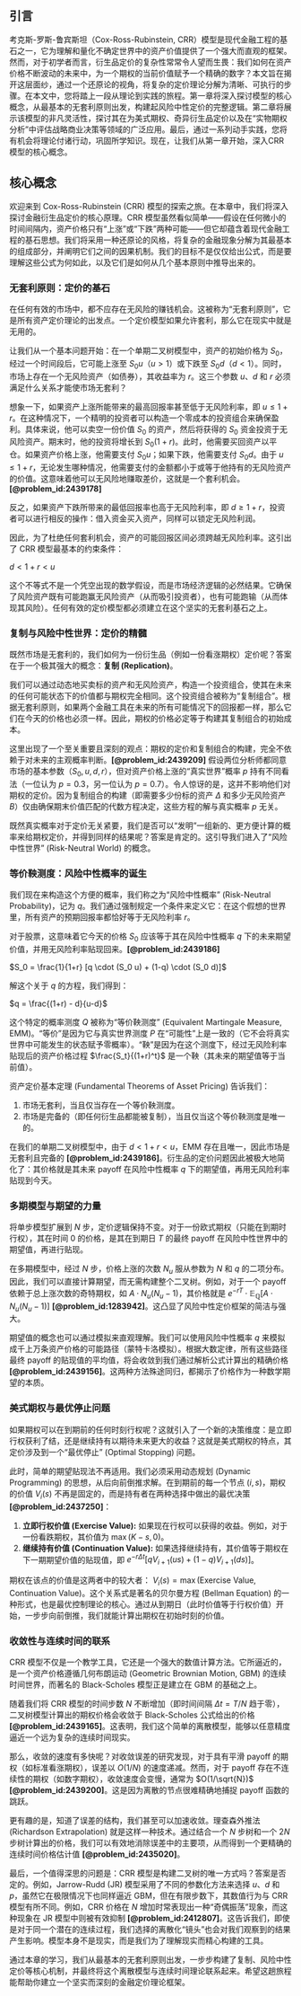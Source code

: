 ## 引言
考克斯-罗斯-鲁宾斯坦（Cox-Ross-Rubinstein, CRR）模型是现代金融工程的基石之一，它为理解和量化不确定世界中的资产价值提供了一个强大而直观的框架。然而，对于初学者而言，衍生品定价的复杂性常常令人望而生畏：我们如何在资产价格不断波动的未来中，为一个期权的当前价值赋予一个精确的数字？本文旨在揭开这层面纱，通过一个还原论的视角，将复杂的定价理论分解为清晰、可执行的步骤。在本文中，您将踏上一段从理论到实践的旅程。第一章将深入探讨模型的核心概念，从最基本的无套利原则出发，构建起风险中性定价的完整逻辑。第二章将展示该模型的非凡灵活性，探讨其在为美式期权、奇异衍生品定价以及在“实物期权分析”中评估战略商业决策等领域的广泛应用。最后，通过一系列动手实践，您将有机会将理论付诸行动，巩固所学知识。现在，让我们从第一章开始，深入CRR模型的核心概念。

## 核心概念
欢迎来到 Cox-Ross-Rubinstein (CRR) 模型的探索之旅。在本章中，我们将深入探讨金融衍生品定价的核心原理。CRR 模型虽然看似简单——假设在任何微小的时间间隔内，资产价格只有“上涨”或“下跌”两种可能——但它却蕴含着现代金融工程的基石思想。我们将采用一种还原论的风格，将复杂的金融现象分解为其最基本的组成部分，并阐明它们之间的因果机制。我们的目标不是仅仅给出公式，而是要理解这些公式为何如此，以及它们是如何从几个基本原则中推导出来的。

### 无套利原则：定价的基石

在任何有效的市场中，都不应存在无风险的赚钱机会。这被称为“无套利原则”，它是所有资产定价理论的出发点。一个定价模型如果允许套利，那么它在现实中就是无用的。

让我们从一个基本问题开始：在一个单期二叉树模型中，资产的初始价格为 $S_0$，经过一个时间段后，它可能上涨至 $S_0 u$（$u>1$）或下跌至 $S_0 d$（$d<1$）。同时，市场上存在一个无风险资产（如债券），其收益率为 $r$。这三个参数 $u$、$d$ 和 $r$ 必须满足什么关系才能使市场无套利？

想象一下，如果资产上涨所能带来的最高回报率甚至低于无风险利率，即 $u \le 1+r$。在这种情况下，一个精明的投资者可以构造一个零成本的投资组合来确保盈利。具体来说，他可以卖空一份价值 $S_0$ 的资产，然后将获得的 $S_0$ 资金投资于无风险资产。期末时，他的投资将增长到 $S_0(1+r)$。此时，他需要买回资产以平仓。如果资产价格上涨，他需要支付 $S_0 u$；如果下跌，他需要支付 $S_0 d$。由于 $u \le 1+r$，无论发生哪种情况，他需要支付的金额都小于或等于他持有的无风险资产的价值。这意味着他可以无风险地赚取差价，这就是一个套利机会。**[@problem_id:2439178]**

反之，如果资产下跌所带来的最低回报率也高于无风险利率，即 $d \ge 1+r$，投资者可以进行相反的操作：借入资金买入资产，同样可以锁定无风险利润。

因此，为了杜绝任何套利机会，资产的可能回报区间必须跨越无风险利率。这引出了 CRR 模型最基本的约束条件：

$d < 1+r < u$

这个不等式不是一个凭空出现的数学假设，而是市场经济逻辑的必然结果。它确保了风险资产既有可能跑赢无风险资产（从而吸引投资者），也有可能跑输（从而体现其风险）。任何有效的定价模型都必须建立在这个坚实的无套利基石之上。

### 复制与风险中性世界：定价的精髓

既然市场是无套利的，我们如何为一份衍生品（例如一份看涨期权）定价呢？答案在于一个极其强大的概念：**复制 (Replication)**。

我们可以通过动态地买卖标的资产和无风险资产，构造一个投资组合，使其在未来的任何可能状态下的价值都与期权完全相同。这个投资组合被称为“复制组合”。根据无套利原则，如果两个金融工具在未来的所有可能情况下的回报都一样，那么它们在今天的价格也必须一样。因此，期权的价格必定等于构建其复制组合的初始成本。

这里出现了一个至关重要且深刻的观点：期权的定价和复制组合的构建，完全不依赖于对未来的主观概率判断。**[@problem_id:2439209]** 假设两位分析师都同意市场的基本参数（$S_0, u, d, r$），但对资产价格上涨的“真实世界”概率 $p$ 持有不同看法（一位认为 $p=0.3$，另一位认为 $p=0.7$）。令人惊讶的是，这并不影响他们对期权的定价。因为复制组合的构建（即需要多少份标的资产 $\Delta$ 和多少无风险资产 $B$）仅由确保期末价值匹配的代数方程决定，这些方程的解与真实概率 $p$ 无关。

既然真实概率对于定价无关紧要，我们是否可以“发明”一组新的、更方便计算的概率来给期权定价，并得到同样的结果呢？答案是肯定的。这引导我们进入了“风险中性世界” (Risk-Neutral World) 的概念。

### 等价鞅测度：风险中性概率的诞生

我们现在来构造这个方便的概率，我们称之为“风险中性概率” (Risk-Neutral Probability)，记为 $q$。我们通过强制规定一个条件来定义它：在这个假想的世界里，所有资产的预期回报率都恰好等于无风险利率 $r$。

对于股票，这意味着它今天的价格 $S_0$ 应该等于其在风险中性概率 $q$ 下的未来期望价值，并用无风险利率贴现回来。**[@problem_id:2439186]**

$S_0 = \frac{1}{1+r} [q \cdot (S_0 u) + (1-q) \cdot (S_0 d)]$

解这个关于 $q$ 的方程，我们得到：

$q = \frac{(1+r) - d}{u-d}$

这个特定的概率测度 $Q$ 被称为“等价鞅测度” (Equivalent Martingale Measure, EMM)。“等价”是因为它与真实世界测度 $P$ 在“可能性”上是一致的（它不会将真实世界中可能发生的状态赋予零概率）。“鞅”是因为在这个测度下，经过无风险利率贴现后的资产价格过程 $\frac{S_t}{(1+r)^t}$ 是一个鞅（其未来的期望值等于当前值）。

资产定价基本定理 (Fundamental Theorems of Asset Pricing) 告诉我们：
1.  市场无套利，当且仅当存在一个等价鞅测度。
2.  市场是完备的（即任何衍生品都能被复制），当且仅当这个等价鞅测度是唯一的。

在我们的单期二叉树模型中，由于 $d < 1+r < u$，EMM 存在且唯一，因此市场是无套利且完备的 **[@problem_id:2439186]**。衍生品的定价问题因此被极大地简化了：其价格就是其未来 payoff 在风险中性概率 $q$ 下的期望值，再用无风险利率贴现到今天。

### 多期模型与期望的力量

将单步模型扩展到 $N$ 步，定价逻辑保持不变。对于一份欧式期权（只能在到期时行权），其在时间 $0$ 的价格，是其在到期日 $T$ 的最终 payoff 在风险中性世界中的期望值，再进行贴现。

在多期模型中，经过 $N$ 步，价格上涨的次数 $N_u$ 服从参数为 $N$ 和 $q$ 的二项分布。因此，我们可以直接计算期望，而无需构建整个二叉树。例如，对于一个 payoff 依赖于总上涨次数的奇特期权，如 $A \cdot N_u(N_u - 1)$，其价格就是 $e^{-rT} \cdot \mathbb{E}_{\mathbb{Q}}[A \cdot N_u(N_u - 1)]$ **[@problem_id:1283942]**。这凸显了风险中性定价框架的简洁与强大。

期望值的概念也可以通过模拟来直观理解。我们可以使用风险中性概率 $q$ 来模拟成千上万条资产价格的可能路径（蒙特卡洛模拟）。根据大数定律，所有这些路径最终 payoff 的贴现值的平均值，将会收敛到我们通过解析公式计算出的精确价格 **[@problem_id:2439156]**。这两种方法殊途同归，都揭示了价格作为一种数学期望的本质。

### 美式期权与最优停止问题

如果期权可以在到期前的任何时刻行权呢？这就引入了一个新的决策维度：是立即行权获利了结，还是继续持有以期待未来更大的收益？这就是美式期权的特点，其定价涉及到一个“最优停止” (Optimal Stopping) 问题。

此时，简单的期望贴现法不再适用。我们必须采用动态规划 (Dynamic Programming) 的思想，从后向前倒推求解。在到期前的每一个节点 $(i, s)$，期权的价值 $V_i(s)$ 不再是固定的，而是持有者在两种选择中做出的最优决策 **[@problem_id:2437250]**：

1.  **立即行权价值 (Exercise Value):** 如果现在行权可以获得的收益。例如，对于一份看跌期权，其价值为 $\max(K-s, 0)$。
2.  **继续持有价值 (Continuation Value):** 如果选择继续持有，其价值等于期权在下一期期望价值的贴现值，即 $e^{-r\Delta t}[q V_{i+1}(us) + (1-q)V_{i+1}(ds)]$。

期权在该点的价值是这两者中的较大者： $V_i(s) = \max(\text{Exercise Value}, \text{Continuation Value})$。这个关系式是著名的贝尔曼方程 (Bellman Equation) 的一种形式，也是最优控制理论的核心。通过从到期日（此时价值等于行权价值）开始，一步步向前倒推，我们就能计算出期权在初始时刻的价值。

### 收敛性与连续时间的联系

CRR 模型不仅是一个教学工具，它还是一个强大的数值计算方法。它所逼近的，是一个资产价格遵循几何布朗运动 (Geometric Brownian Motion, GBM) 的连续时间世界，而著名的 Black-Scholes 模型正是建立在 GBM 的基础之上。

随着我们将 CRR 模型的时间步数 $N$ 不断增加（即时间间隔 $\Delta t = T/N$ 趋于零），二叉树模型计算出的期权价格会收敛于 Black-Scholes 公式给出的价格 **[@problem_id:2439165]**。这表明，我们这个简单的离散模型，能够以任意精度逼近一个远为复杂的连续时间现实。

那么，收敛的速度有多快呢？对收敛误差的研究发现，对于具有平滑 payoff 的期权（如标准看涨期权），误差以 $O(1/N)$ 的速度递减。然而，对于 payoff 存在不连续性的期权（如数字期权），收敛速度会变慢，通常为 $O(1/\sqrt{N})$ **[@problem_id:2439200]**。这是因为离散的节点很难精确地捕捉 payoff 函数的跳跃。

更有趣的是，知道了误差的结构，我们甚至可以加速收敛。理查森外推法 (Richardson Extrapolation) 就是这样一种技术。通过结合一个 $N$ 步树和一个 $2N$ 步树计算出的价格，我们可以有效地消除误差中的主要项，从而得到一个更精确的连续时间价格估计值 **[@problem_id:2435020]**。

最后，一个值得深思的问题是：CRR 模型是构建二叉树的唯一方式吗？答案是否定的。例如，Jarrow-Rudd (JR) 模型采用了不同的参数化方法来选择 $u$、$d$ 和 $p$，虽然它在极限情况下也同样逼近 GBM，但在有限步数下，其数值行为与 CRR 模型有所不同。例如，CRR 价格在 $N$ 增加时常表现出一种“奇偶振荡”现象，而这种现象在 JR 模型中则被有效抑制 **[@problem_id:2412807]**。这告诉我们，即使是对于同一个潜在的连续过程，我们选择的离散化“镜头”也会对我们观察到的结果产生影响。模型本身不是现实，而是我们为了理解现实而精心构建的工具。

通过本章的学习，我们从最基本的无套利原则出发，一步步构建了复制、风险中性定价等核心机制，并最终将这个离散模型与连续时间理论联系起来。希望这趟旅程能帮助你建立一个坚实而深刻的金融定价理论框架。

